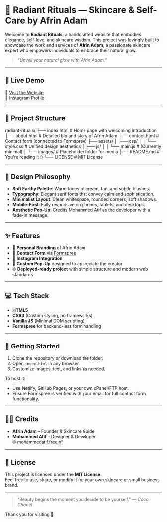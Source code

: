 # 🌸 Radiant Rituals — Skincare & Self-Care by Afrin Adam

Welcome to **Radiant Rituals**, a handcrafted website that embodies elegance, self-love, and skincare wisdom. This project was lovingly built to showcase the work and services of **Afrin Adam**, a passionate skincare expert who empowers individuals to embrace their natural glow.

> _“Unveil your natural glow with Afrin Adam.”_

---

## 🌟 Live Demo

🔗 [Visit the Website](https://mohammedatif.free.nf)  
📸 [Instagram Profile](https://www.instagram.com/_ugc.beautybliss_)

---

## 📂 Project Structure

radiant-rituals/
├── index.html # Home page with welcoming introduction
├── about.html # Detailed bio and story of Afrin Adam
├── contact.html # Contact form (connected to Formspree)
├── assets/
│ ├── css/
│ │ └── style.css # Unified design aesthetics
│ ├── js/
│ │ └── main.js # (Currently minimal)
│ └── images/ # Placeholder folder for media
├── README.md # You're reading it :)
└── LICENSE # MIT License


---

## 🎨 Design Philosophy

- **Soft Earthy Palette**: Warm tones of cream, tan, and subtle blushes.
- **Typography**: Elegant serif fonts that convey calm and sophistication.
- **Minimalist Layout**: Clean whitespace, rounded corners, soft shadows.
- **Mobile-First**: Fully responsive on phones, tablets, and desktops.
- **Aesthetic Pop-Up**: Credits Mohammed Atif as the developer with a fade-in message.

---

## ✨ Features

- 🌿 **Personal Branding** of Afrin Adam
- 💌 **Contact Form** via [Formspree](https://formspree.io/)
- 📱 **Instagram Integration**
- 💖 **Custom Pop-Up** designed to appreciate the creator
- 🌐 **Deployed-ready project** with simple structure and modern web standards

---

## 💻 Tech Stack

- **HTML5**  
- **CSS3** (Custom styling, no frameworks)  
- **Vanilla JS** (Minimal DOM scripting)  
- **Formspree** for backend-less form handling

---

## 🚀 Getting Started

1. Clone the repository or download the folder.
2. Open `index.html` in any browser.
3. Customize images, text, and links as needed.

To host it:
- Use Netlify, GitHub Pages, or your own cPanel/FTP host.
- Ensure Formspree is verified with your email for full contact form functionality.

---

## 👩‍🎨 Credits

- **Afrin Adam** – Founder & Skincare Guide  
- **Mohammed Atif** – Designer & Developer  
  🌐 [mohammedatif.free.nf](https://mohammedatif.free.nf)

---

## 📄 License

This project is licensed under the **MIT License**.  
Feel free to use, share, or modify it for your own skincare or small business brand.

---

> “Beauty begins the moment you decide to be yourself.” — _Coco Chanel_

Thank you for visiting 💖  

